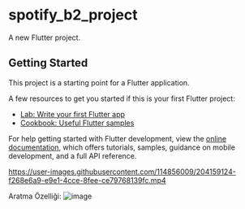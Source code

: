 # spotify_b2_project

A new Flutter project.

## Getting Started

This project is a starting point for a Flutter application.

A few resources to get you started if this is your first Flutter project:

- [Lab: Write your first Flutter app](https://docs.flutter.dev/get-started/codelab)
- [Cookbook: Useful Flutter samples](https://docs.flutter.dev/cookbook)

For help getting started with Flutter development, view the
[online documentation](https://docs.flutter.dev/), which offers tutorials,
samples, guidance on mobile development, and a full API reference.


https://user-images.githubusercontent.com/114856009/204159124-f268e6a9-e9e1-4cce-8fee-ce79768139fc.mp4

Aratma Özelliği: ![image](https://user-images.githubusercontent.com/114856009/204472223-5d32f0f9-7292-4a8c-a17c-2cf7bf327200.png)




